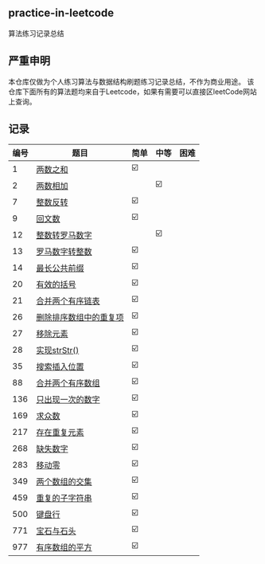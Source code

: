 ## practice-in-leetcode
算法练习记录总结

## 严重申明
本仓库仅做为个人练习算法与数据结构刷题练习记录总结，不作为商业用途。
该仓库下面所有的算法题均来自于Leetcode，如果有需要可以直接区leetCode网站上查询。

## 记录
| 编号 | 题目 | 简单|中等|困难|
|--|--|--|--|--|
| 1 |  [两数之和](https://github.com/crazyandcoder/practice-in-leetcode/blob/master/%E4%B8%A4%E6%95%B0%E4%B9%8B%E5%92%8C.md)| ☑️  | ||
| 2 |  [两数相加](https://github.com/crazyandcoder/practice-in-leetcode/blob/master/2-%E4%B8%A4%E6%95%B0%E7%9B%B8%E5%8A%A0.md)| |☑️|
|  7 |  [整数反转](https://github.com/crazyandcoder/practice-in-leetcode/blob/master/7-%E6%95%B4%E6%95%B0%E5%8F%8D%E8%BD%AC.md)|  ☑️  | ||
| 9  |  [回文数](https://github.com/crazyandcoder/practice-in-leetcode/blob/master/9-%E5%9B%9E%E6%96%87%E6%95%B0.md)|  ☑️  | ||
| 12 |  [整数转罗马数字](https://github.com/crazyandcoder/practice-in-leetcode/edit/master/12-%E6%95%B4%E6%95%B0%E8%BD%AC%E7%BD%97%E9%A9%AC%E6%95%B0%E5%AD%97.md)|  |☑️|
| 13 |  [罗马数字转整数](https://github.com/crazyandcoder/practice-in-leetcode/blob/master/13-%E7%BD%97%E9%A9%AC%E6%95%B0%E5%AD%97%E8%BD%AC%E6%95%B4%E6%95%B0.md)|  ☑️  | ||
| 14 |  [最长公共前缀](https://github.com/crazyandcoder/practice-in-leetcode/blob/master/14-%E6%9C%80%E9%95%BF%E5%85%AC%E5%85%B1%E5%89%8D%E7%BC%80.md)|  ☑️  | ||
| 20 |  [有效的括号](https://github.com/crazyandcoder/practice-in-leetcode/blob/master/20-%E6%9C%89%E6%95%88%E7%9A%84%E6%8B%AC%E5%8F%B7.md)|  ☑️  | ||
| 21 |  [合并两个有序链表](https://github.com/crazyandcoder/practice-in-leetcode/blob/master/21-%E5%90%88%E5%B9%B6%E4%B8%A4%E4%B8%AA%E6%9C%89%E5%BA%8F%E9%93%BE%E8%A1%A8.md)|  ☑️  | ||
| 26  |  [删除排序数组中的重复项](https://github.com/crazyandcoder/practice-in-leetcode/blob/master/26-%E5%88%A0%E9%99%A4%E6%8E%92%E5%BA%8F%E6%95%B0%E7%BB%84%E4%B8%AD%E7%9A%84%E9%87%8D%E5%A4%8D%E9%A1%B9.md)|  ☑️  | ||
| 27  |  [移除元素](https://github.com/crazyandcoder/practice-in-leetcode/blob/master/27-%E7%A7%BB%E9%99%A4%E5%85%83%E7%B4%A0.md)|  ☑️  | ||
|  28 |  [实现strStr()](https://github.com/crazyandcoder/practice-in-leetcode/blob/master/28-%E5%AE%9E%E7%8E%B0%20strStr().md)|  ☑️  | ||
| 35  |  [搜索插入位置](https://github.com/crazyandcoder/practice-in-leetcode/blob/master/35-%E6%90%9C%E7%B4%A2%E6%8F%92%E5%85%A5%E4%BD%8D%E7%BD%AE.md)|  ☑️  | ||
|  88 |  [合并两个有序数组](https://github.com/crazyandcoder/practice-in-leetcode/blob/master/88-%E5%90%88%E5%B9%B6%E4%B8%A4%E4%B8%AA%E6%9C%89%E5%BA%8F%E6%95%B0%E7%BB%84.md)|  ☑️  | ||
| 136 |  [只出现一次的数字](https://github.com/crazyandcoder/practice-in-leetcode/blob/master/136-%E5%8F%AA%E5%87%BA%E7%8E%B0%E4%B8%80%E6%AC%A1%E7%9A%84%E6%95%B0%E5%AD%97.md)|  ☑️  | ||
| 169 |  [求众数](https://github.com/crazyandcoder/practice-in-leetcode/blob/master/169-%E6%B1%82%E4%BC%97%E6%95%B0.md)|  ☑️  | ||
|  217 |  [存在重复元素](https://github.com/crazyandcoder/practice-in-leetcode/blob/master/217-%E5%AD%98%E5%9C%A8%E9%87%8D%E5%A4%8D%E5%85%83%E7%B4%A0.md)|  ☑️  | ||
|  268 |  [缺失数字](https://github.com/crazyandcoder/practice-in-leetcode/blob/master/268-%E7%BC%BA%E5%A4%B1%E6%95%B0%E5%AD%97.md)|  ☑️  | ||
| 283  |  [移动零](https://github.com/crazyandcoder/practice-in-leetcode/blob/master/283-%E7%A7%BB%E5%8A%A8%E9%9B%B6.md)|  ☑️  | ||
| 349  |  [两个数组的交集](https://github.com/crazyandcoder/practice-in-leetcode/blob/master/349-%E4%B8%A4%E4%B8%AA%E6%95%B0%E7%BB%84%E7%9A%84%E4%BA%A4%E9%9B%86.md)|  ☑️  | ||
| 459  |  [重复的子字符串](https://github.com/crazyandcoder/practice-in-leetcode/blob/master/459-%E9%87%8D%E5%A4%8D%E7%9A%84%E5%AD%90%E5%AD%97%E7%AC%A6%E4%B8%B2.md)|  ☑️  | ||
|  500 |  [键盘行](https://github.com/crazyandcoder/practice-in-leetcode/blob/master/500-%E9%94%AE%E7%9B%98%E8%A1%8C.md)|  ☑️  | ||
|  771 |  [宝石与石头](https://github.com/crazyandcoder/practice-in-leetcode/blob/master/771-%E5%AE%9D%E7%9F%B3%E4%B8%8E%E7%9F%B3%E5%A4%B4.md)|  ☑️  | ||
| 977  |  [有序数组的平方](https://github.com/crazyandcoder/practice-in-leetcode/blob/master/977-%E6%9C%89%E5%BA%8F%E6%95%B0%E7%BB%84%E7%9A%84%E5%B9%B3%E6%96%B9.md)|  ☑️  | ||












